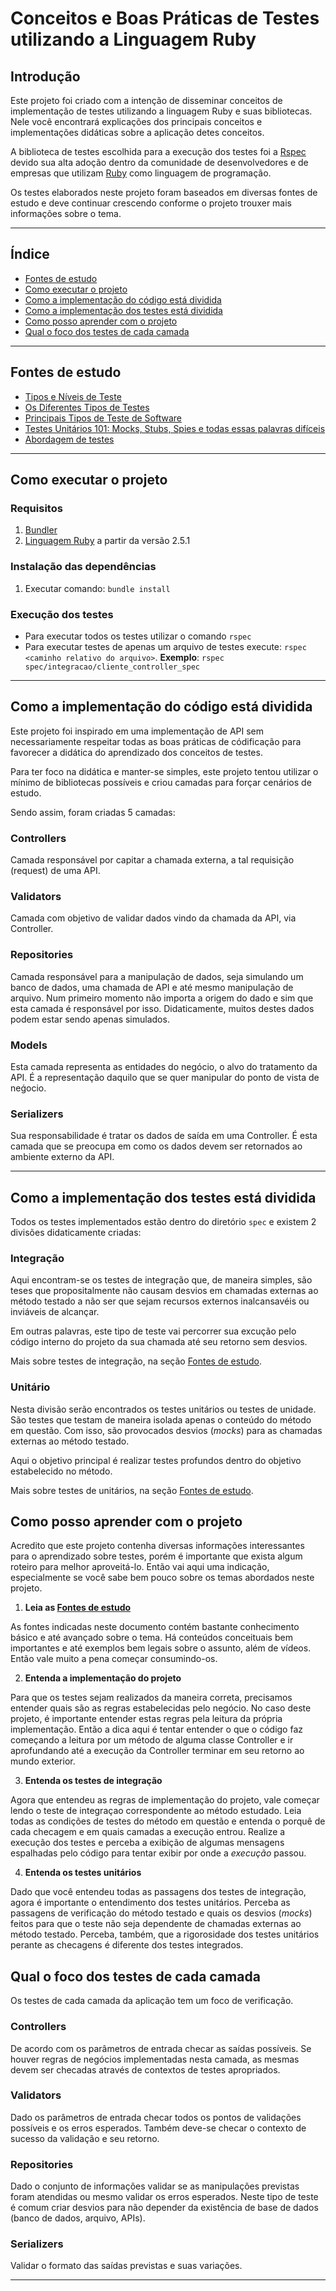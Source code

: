 # Conceitos e Boas Práticas de Testes utilizando a Linguagem Ruby

## Introdução

Este projeto foi criado com a intenção de disseminar conceitos de implementação de testes utilizando a linguagem Ruby e suas bibliotecas.
Nele você encontrará explicações dos principais conceitos e implementações didáticas sobre a aplicação detes conceitos.

A biblioteca de testes escolhida para a execução dos testes foi a [Rspec](https://rspec.info/) devido sua alta adoção dentro da comunidade de desenvolvedores e de empresas que utilizam [Ruby](https://www.ruby-lang.org/pt/) como linguagem de programação.

Os testes elaborados neste projeto foram baseados em diversas fontes de estudo e deve continuar crescendo conforme o projeto trouxer mais informações sobre o tema.

-------------

## Índice
- [Fontes de estudo](#fontes-de-estudo)
- [Como executar o projeto](#como-executar-o-projeto)
- [Como a implementação do código está dividida](#como-a-implementacao-do-codigo-esta-divida)
- [Como a implementação dos testes está dividida](#como-a-implementacao-dos-testes-esta-divida)
- [Como posso aprender com o projeto](#como-posso-aprender-com-o-projeto)
- [Qual o foco dos testes de cada camada](#qual-o-foco-dos-testes-de-cada-camada)

-------------

<a id="fontes-de-estudo"></a>

## Fontes de estudo

- [Tipos e Níveis de Teste](https://medium.com/@ingrid.carvalho.mo/tipos-e-n%C3%ADveis-de-teste-faa9ae13861c)
- [Os Diferentes Tipos de Testes](https://medium.com/elefante-yogue/m1-aula-1-os-diferentes-tipos-de-testes-8943dfe1c476)
- [Principais Tipos de Teste de Software](https://medium.com/@anne_caroline/principais-tipos-de-teste-de-software-4aeeb7fd23f1)
- [Testes Unitários 101: Mocks, Stubs, Spies e todas essas palavras difíceis](https://medium.com/trainingcenter/testes-unit%C3%A1rios-mocks-stubs-spies-e-todas-essas-palavras-dif%C3%ADceis-f2765ac87cc8#:~:text=Um%20stub%20%C3%A9%20uma%20evolu%C3%A7%C3%A3o,chamada%20a%20uma%20API%20externa)
- [Abordagem de testes](https://medium.com/assertqualityassurance/abordagem-de-testes-212b6238f0c3)

-------------

<a id="como-executar-o-projeto"></a>

## Como executar o projeto

### Requisitos
1. [Bundler](https://bundler.io/)
2. [Linguagem Ruby](https://www.ruby-lang.org/pt/) a partir da versão 2.5.1

### Instalação das dependências
1. Executar comando: `bundle install`

### Execução dos testes
- Para executar todos os testes utilizar o comando `rspec`
- Para executar testes de apenas um arquivo de testes execute: `rspec <caminho relativo do arquivo>`. **Exemplo**: `rspec spec/integracao/cliente_controller_spec`

-------------

<a id="como-a-implementacao-do-codigo-esta-divida"></a>

## Como a implementação do código está dividida
Este projeto foi inspirado em uma implementação de API sem necessariamente respeitar todas as boas práticas de códificação para favorecer a didática do aprendizado dos conceitos de testes.

Para ter foco na didática e manter-se simples, este projeto tentou utilizar o mínimo de bibliotecas possíveis e criou camadas para forçar cenários de estudo.

Sendo assim, foram criadas 5 camadas:

### Controllers
Camada responsável por capitar a chamada externa, a tal requisição (request) de uma API.

### Validators
Camada com objetivo de validar dados vindo da chamada da API, via Controller.

### Repositories
Camada responsável para a manipulação de dados, seja simulando um banco de dados, uma chamada de API e até mesmo manipulação de arquivo. Num primeiro momento não importa a origem do dado e sim que esta camada é responsável por isso. Didaticamente, muitos destes dados podem estar sendo apenas simulados.

### Models
Esta camada representa as entidades do negócio, o alvo do tratamento da API. É a representação daquilo que se quer manipular do ponto de vista de neǵocio.

### Serializers
Sua responsabilidade é tratar os dados de saída em uma Controller. É esta camada que se preocupa em como os dados devem ser retornados ao ambiente externo da API.

-------------

<a id="como-a-implementacao-dos-testes-esta-divida"></a>

## Como a implementação dos testes está dividida
Todos os testes implementados estão dentro do diretório `spec` e existem 2 divisões didaticamente criadas:

### Integração
Aqui encontram-se os testes de integração que, de maneira simples, são teses que propositalmente não causam desvios em chamadas externas ao método testado a não ser que sejam recursos externos inalcansavéis ou inviáveis de alcançar.

Em outras palavras, este tipo de teste vai percorrer sua excução pelo código interno do projeto da sua chamada até seu retorno sem desvios.

Mais sobre testes de integração, na seção [Fontes de estudo](#fontes-de-estudo).

### Unitário
Nesta divisão serão encontrados os testes unitários ou testes de unidade. São testes que testam de maneira isolada apenas o conteúdo do método em questão. Com isso, são provocados desvios (*mocks*) para as chamadas externas ao método testado.

Aqui o objetivo principal é realizar testes profundos dentro do objetivo estabelecido no método.

Mais sobre testes de unitários, na seção [Fontes de estudo](#fontes-de-estudo).

<a id="como-posso-aprender-com-o-projeto"></a>

## Como posso aprender com o projeto
Acredito que  este projeto contenha diversas informações interessantes para o aprendizado sobre testes, porém é importante que exista algum roteiro para melhor aproveitá-lo. Então vai aqui uma indicação, especialmente se você sabe bem pouco sobre os temas abordados neste projeto.

1. **Leia as [Fontes de estudo](#fontes-de-estudo)**

As fontes indicadas neste documento contém bastante conhecimento básico e até avançado sobre o tema. Há conteúdos conceituais bem importantes e até exemplos bem legais sobre o assunto, além de vídeos. Então vale muito a pena começar consumindo-os.

2. **Entenda a implementação do projeto**

Para que os testes sejam realizados da maneira correta, precisamos entender quais são as regras estabelecidas pelo negócio. No caso deste projeto, é importante entender estas regras pela leitura da própria implementação. 
Então a dica aqui é tentar entender o que o código faz começando a leitura por um método de alguma classe Controller e ir aprofundando até a execução da Controller terminar em seu retorno ao mundo exterior.

3. **Entenda os testes de integração**

Agora que entendeu as regras de implementação do projeto, vale começar lendo o teste de integraçao correspondente ao método estudado.
Leia todas as condições de testes do método em questão e entenda o porquê de cada checagem e em quais camadas a execução entrou.
Realize a execução dos testes e perceba a exibição de algumas mensagens espalhadas pelo código para tentar exibir por onde a *execução* passou.

4. **Entenda os testes unitários**

Dado que você entendeu todas as passagens dos testes de integração, agora é importante o entendimento dos testes unitários. Perceba as passagens de verificação do método testado e quais os desvios (*mocks*) feitos para que o teste não seja dependente de chamadas externas ao método testado.
Perceba, também, que a rigorosidade dos testes unitários perante as checagens é diferente dos testes integrados.

<a id="qual-o-foco-dos-testes-de-cada-camada"></a>

## Qual o foco dos testes de cada camada
Os testes de cada camada da aplicação tem um foco de verificação.

### Controllers
De acordo com os parâmetros de entrada checar as saídas possíveis. Se houver regras de negócios implementadas nesta camada, as mesmas devem ser checadas através de contextos de testes apropriados.

### Validators
Dado os parâmetros de entrada checar todos os pontos de validações possíveis e os erros esperados. Também deve-se checar o contexto de sucesso da validação e seu retorno.

### Repositories
Dado o conjunto de informações validar se as manipulações previstas foram atendidas ou mesmo validar os erros esperados. Neste tipo de teste é comum criar desvios para não depender da existência de base de dados (banco de dados, arquivo, APIs).

### Serializers
Validar o formato das saídas previstas e suas variações.

--------------------------
